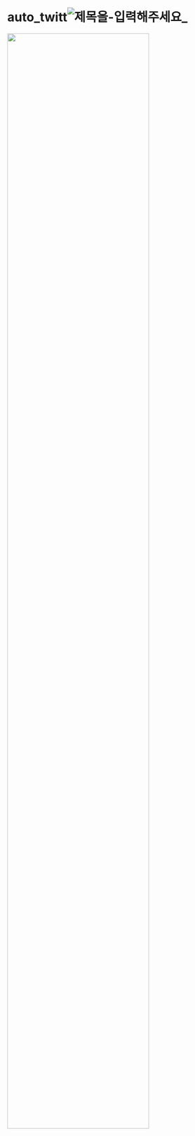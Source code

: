 # auto_twitt![제목을-입력해주세요_]()
<img width="80%" src="https://user-images.githubusercontent.com/118320449/212257809-f1b9dd14-e4c7-49fa-86f0-af6afb96f570.jpg"/>
